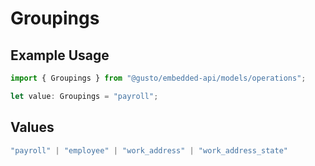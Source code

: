 # Groupings

## Example Usage

```typescript
import { Groupings } from "@gusto/embedded-api/models/operations";

let value: Groupings = "payroll";
```

## Values

```typescript
"payroll" | "employee" | "work_address" | "work_address_state"
```